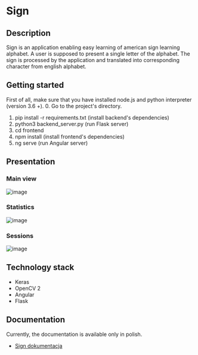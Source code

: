 
# Sign
## Description
  Sign is an application enabling easy learning of american sign learning alphabet. A user is supposed to present a single letter of the alphabet. The sign is processed by the application and translated into corresponding character from english alphabet.

## Getting started
First of all, make sure that you have installed node.js and python interpreter (version 3.6 +).
0. Go to the project's directory.
1. pip install -r requirements.txt (install backend's dependencies)
2. python3 backend_server.py (run Flask server)
3. cd frontend 
4. npm install (install frontend's dependencies)
5. ng serve (run Angular server)
 
## Presentation
  ### Main view
 ![image](https://user-images.githubusercontent.com/37248877/94340939-0e9e6f00-0006-11eb-9c5b-fef9cb54ab47.png)
  ### Statistics
 ![image](https://user-images.githubusercontent.com/37248877/94341167-a51f6000-0007-11eb-84b8-030c4fe6cf24.png)
  ### Sessions
![image](https://user-images.githubusercontent.com/37248877/94341183-c5e7b580-0007-11eb-9992-6735f6a9a815.png)

## Technology stack
  * Keras
  * OpenCV 2
  * Angular
  * Flask
  
## Documentation
  Currently, the documentation is available only in polish.
 - [Sign dokumentacja](docs-pl/Sign%20-%20dokumentacja.pdf)
 

